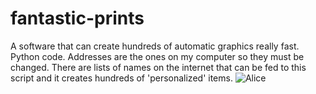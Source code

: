 # fantastic-prints
A software that can create hundreds of automatic graphics really fast. Python code. Addresses are the ones on my computer so they must be changed.
There are lists of names on the internet that can be fed to this script and it creates hundreds of 'personalized' items.
![ Alice](https://user-images.githubusercontent.com/53401953/193566505-fb027090-2e3e-45a2-b0ba-f7272a5962bd.jpg)

